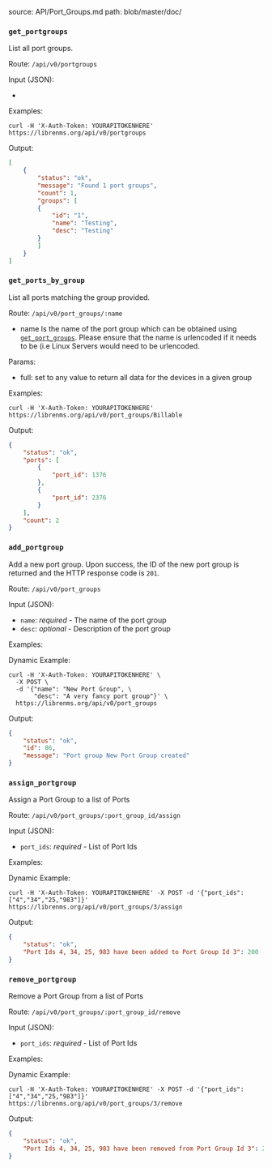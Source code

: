 source: API/Port_Groups.md
path: blob/master/doc/

### `get_portgroups`

List all port groups.

Route: `/api/v0/portgroups`

Input (JSON):

  -

Examples:

```curl
curl -H 'X-Auth-Token: YOURAPITOKENHERE' https://librenms.org/api/v0/portgroups
```

Output:

```json
[
    {
        "status": "ok",
        "message": "Found 1 port groups",
        "count": 1,
        "groups": [
        {
            "id": "1",
            "name": "Testing",
            "desc": "Testing"
        }
        ]
    }
]
```

### `get_ports_by_group`

List all ports matching the group provided.

Route: `/api/v0/port_groups/:name`

- name Is the name of the port group which can be obtained using
  [`get_port_groups`](#function-get_port_groups). Please ensure that
  the name is urlencoded if it needs to be (i.e Linux Servers would
  need to be urlencoded.

Params:

- full: set to any value to return all data for the devices in a given group

Examples:

```curl
curl -H 'X-Auth-Token: YOURAPITOKENHERE' https://librenms.org/api/v0/port_groups/Billable
```

Output:

```json
{
    "status": "ok",
    "ports": [
        {
            "port_id": 1376
        },
        {
            "port_id": 2376
        }
    ],
    "count": 2
}
```

### `add_portgroup`

Add a new port group. Upon success, the ID of the new port group is returned
and the HTTP response code is `201`.

Route: `/api/v0/port_groups`

Input (JSON):

- `name`: *required* - The name of the port group
- `desc`: *optional* - Description of the port group

Examples:

Dynamic Example:

```curl
curl -H 'X-Auth-Token: YOURAPITOKENHERE' \
  -X POST \
  -d '{"name": "New Port Group", \
       "desc": "A very fancy port group"}' \
  https://librenms.org/api/v0/port_groups
```

Output:

```json
{
    "status": "ok",
    "id": 86,
    "message": "Port group New Port Group created"
}
```

### `assign_portgroup`

Assign a Port Group to a list of Ports

Route: `/api/v0/port_groups/:port_group_id/assign`

Input (JSON):

- `port_ids`: *required* - List of Port Ids

Examples:

Dynamic Example:

```curl
curl -H 'X-Auth-Token: YOURAPITOKENHERE' -X POST -d '{"port_ids": ["4","34","25,"983"]}' https://librenms.org/api/v0/port_groups/3/assign
```

Output:

```json
{
    "status": "ok",
    "Port Ids 4, 34, 25, 983 have been added to Port Group Id 3": 200
}
```

### `remove_portgroup`

Remove a Port Group from a list of Ports

Route: `/api/v0/port_groups/:port_group_id/remove`

Input (JSON):

- `port_ids`: *required* - List of Port Ids

Examples:

Dynamic Example:

```curl
curl -H 'X-Auth-Token: YOURAPITOKENHERE' -X POST -d '{"port_ids": ["4","34","25,"983"]}' https://librenms.org/api/v0/port_groups/3/remove
```

Output:

```json
{
    "status": "ok",
    "Port Ids 4, 34, 25, 983 have been removed from Port Group Id 3": 200
}
```


